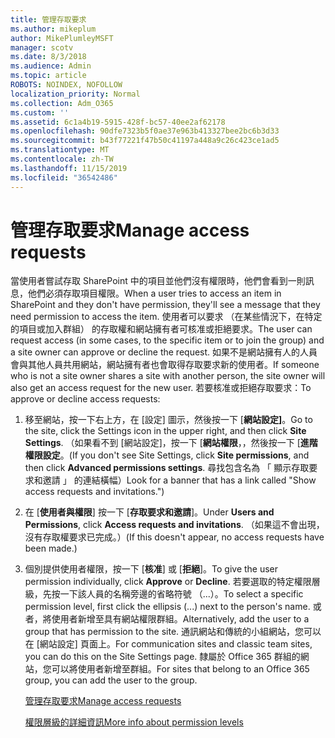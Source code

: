 ```yaml
---
title: 管理存取要求
ms.author: mikeplum
author: MikePlumleyMSFT
manager: scotv
ms.date: 8/3/2018
ms.audience: Admin
ms.topic: article
ROBOTS: NOINDEX, NOFOLLOW
localization_priority: Normal
ms.collection: Adm_O365
ms.custom: ''
ms.assetid: 6c1a4b19-5915-428f-bc57-40ee2af62178
ms.openlocfilehash: 90dfe7323b5f0ae37e963b413327bee2bc6b3d33
ms.sourcegitcommit: b43f77221f47b50c41197a448a9c26c423ce1ad5
ms.translationtype: MT
ms.contentlocale: zh-TW
ms.lasthandoff: 11/15/2019
ms.locfileid: "36542486"
---
```

# <a name="manage-access-requests"></a><span data-ttu-id="d0a24-102">管理存取要求</span><span class="sxs-lookup"><span data-stu-id="d0a24-102">Manage access requests</span></span>

<span data-ttu-id="d0a24-103">當使用者嘗試存取 SharePoint 中的項目並他們沒有權限時，他們會看到一則訊息，他們必須存取項目權限。</span><span class="sxs-lookup"><span data-stu-id="d0a24-103">When a user tries to access an item in SharePoint and they don't have permission, they'll see a message that they need permission to access the item.</span></span> <span data-ttu-id="d0a24-104">使用者可以要求 （在某些情況下，在特定的項目或加入群組） 的存取權和網站擁有者可核准或拒絕要求。</span><span class="sxs-lookup"><span data-stu-id="d0a24-104">The user can request access (in some cases, to the specific item or to join the group) and a site owner can approve or decline the request.</span></span> <span data-ttu-id="d0a24-105">如果不是網站擁有人的人員會與其他人員共用網站，網站擁有者也會取得存取要求新的使用者。</span><span class="sxs-lookup"><span data-stu-id="d0a24-105">If someone who is not a site owner shares a site with another person, the site owner will also get an access request for the new user.</span></span> <span data-ttu-id="d0a24-106">若要核准或拒絕存取要求：</span><span class="sxs-lookup"><span data-stu-id="d0a24-106">To approve or decline access requests:</span></span>
  
1. <span data-ttu-id="d0a24-107">移至網站，按一下右上方，在 [設定] 圖示，然後按一下 [**網站設定]**。</span><span class="sxs-lookup"><span data-stu-id="d0a24-107">Go to the site, click the Settings icon in the upper right, and then click **Site Settings**.</span></span> <span data-ttu-id="d0a24-108">（如果看不到 [網站設定]，按一下 [**網站權限**，，然後按一下 [**進階權限設定**。</span><span class="sxs-lookup"><span data-stu-id="d0a24-108">(If you don't see Site Settings, click **Site permissions**, and then click **Advanced permissions settings**.</span></span> <span data-ttu-id="d0a24-109">尋找包含名為 「 顯示存取要求和邀請 」 的連結橫幅）</span><span class="sxs-lookup"><span data-stu-id="d0a24-109">Look for a banner that has a link called "Show access requests and invitations.")</span></span>
    
2. <span data-ttu-id="d0a24-110">在 [**使用者與權限**] 按一下 [**存取要求和邀請**]。</span><span class="sxs-lookup"><span data-stu-id="d0a24-110">Under **Users and Permissions**, click **Access requests and invitations**.</span></span> <span data-ttu-id="d0a24-111">（如果這不會出現，沒有存取權要求已完成。）</span><span class="sxs-lookup"><span data-stu-id="d0a24-111">(If this doesn't appear, no access requests have been made.)</span></span>
    
3. <span data-ttu-id="d0a24-112">個別提供使用者權限，按一下 [**核准**] 或 [**拒絕**]。</span><span class="sxs-lookup"><span data-stu-id="d0a24-112">To give the user permission individually, click **Approve** or **Decline**.</span></span> <span data-ttu-id="d0a24-113">若要選取的特定權限層級，先按一下該人員的名稱旁邊的省略符號 （...）。</span><span class="sxs-lookup"><span data-stu-id="d0a24-113">To select a specific permission level, first click the ellipsis (...) next to the person's name.</span></span> <span data-ttu-id="d0a24-114">或者，將使用者新增至具有網站權限群組。</span><span class="sxs-lookup"><span data-stu-id="d0a24-114">Alternatively, add the user to a group that has permission to the site.</span></span> <span data-ttu-id="d0a24-115">通訊網站和傳統的小組網站，您可以在 [網站設定] 頁面上。</span><span class="sxs-lookup"><span data-stu-id="d0a24-115">For communication sites and classic team sites, you can do this on the Site Settings page.</span></span> <span data-ttu-id="d0a24-116">隸屬於 Office 365 群組的網站，您可以將使用者新增至群組。</span><span class="sxs-lookup"><span data-stu-id="d0a24-116">For sites that belong to an Office 365 group, you can add the user to the group.</span></span>
    
    [<span data-ttu-id="d0a24-117">管理存取要求</span><span class="sxs-lookup"><span data-stu-id="d0a24-117">Manage access requests </span></span>](https://go.microsoft.com/fwlink/?linkid=2008747)
    
    [<span data-ttu-id="d0a24-118">權限層級的詳細資訊</span><span class="sxs-lookup"><span data-stu-id="d0a24-118">More info about permission levels</span></span>](https://go.microsoft.com/fwlink/?linkid=867071)
    

